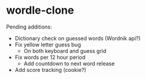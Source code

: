# wordle-clone

Pending additions:
- Dictionary check on guessed words (Wordnik api?)
- Fix yellow letter guess bug
  - On both keyboard and guess grid
- Fix words per 12 hour period
  - Add countdown to next word release
- Add score tracking (cookie?)

